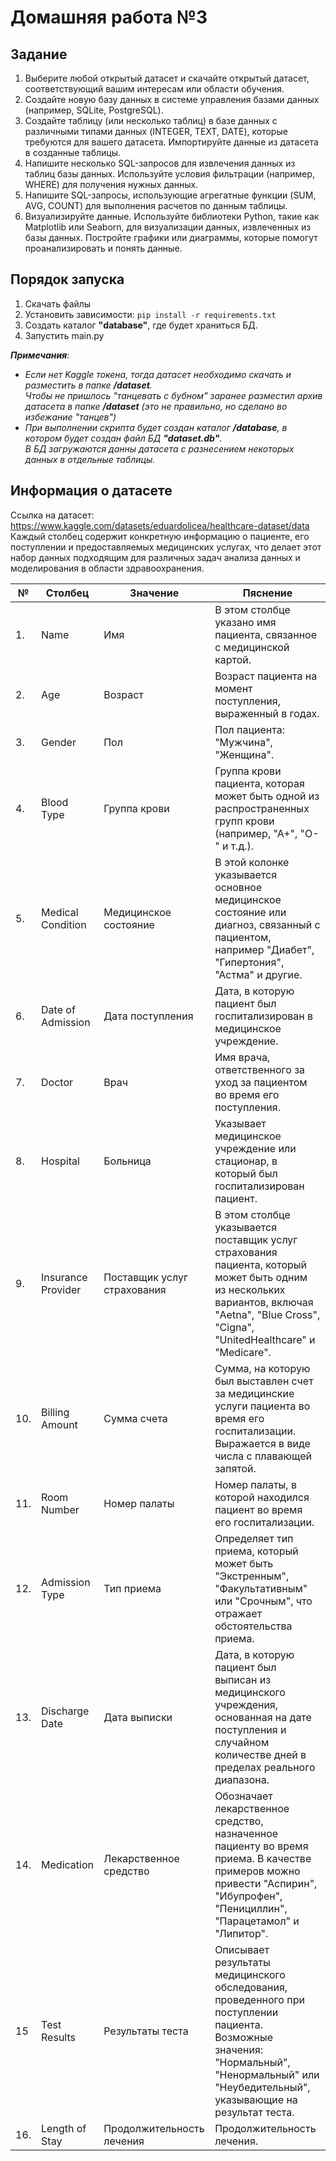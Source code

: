 # Домашняя работа №3

## Задание

1. Выберите любой открытый датасет и скачайте открытый датасет, соответствующий вашим интересам или области обучения.
2. Создайте новую базу данных в системе управления базами данных (например, SQLite, PostgreSQL).
3. Создайте таблицу (или несколько таблиц) в базе данных с различными типами данных (INTEGER, TEXT, DATE), которые требуются для вашего датасета. Импортируйте данные из датасета в созданные таблицы.
4. Напишите несколько SQL-запросов для извлечения данных из таблиц базы данных. Используйте условия фильтрации (например, WHERE) для получения нужных данных.
5. Напишите SQL-запросы, использующие агрегатные функции (SUM, AVG, COUNT) для выполнения расчетов по данным таблицы.
6. Визуализируйте данные. Используйте библиотеки Python, такие как Matplotlib или Seaborn, для визуализации данных, извлеченных из базы данных. Постройте графики или диаграммы, которые помогут проанализировать и понять данные.

## Порядок запуска
1. Скачать файлы 
2. Установить зависимости: `pip install -r requirements.txt `
3. Создать каталог **"database"**, где будет храниться БД.
4. Запустить main.py

**_Примечания_**:<br>
* _Если нет Kaggle токена, тогда датасет необходимо скачать и разместить в папке **/dataset**._<br>
  _Чтобы не пришлось "танцевать с бубном" заранее разместил архив датасета в папке **/dataset** (это не правильно, но сделано во избежание "танцев")_
* _При выполнении скрипта будет создан каталог **/database**, в котором будет создан файл БД **"dataset.db"**._<br>
  _В БД загружаются данны датасета с разнесением некоторых данных в отдельные таблицы._ 

## Информация о датасете
Ссылка на датасет: https://www.kaggle.com/datasets/eduardolicea/healthcare-dataset/data<br>
Каждый столбец содержит конкретную информацию о пациенте, его поступлении и предоставляемых 
медицинских услугах, что делает этот набор данных подходящим для различных задач анализа данных 
и моделирования в области здравоохранения.

| №   | Столбец            | Значение                    | Пяснение                                                                                                                                                                                      |
|-----|--------------------|-----------------------------|-----------------------------------------------------------------------------------------------------------------------------------------------------------------------------------------------|
| 1.  | Name               | Имя                         | В этом столбце указано имя пациента, связанное с медицинской картой.                                                                                                                          |
| 2.  | Age                | Возраст                     | Возраст пациента на момент поступления, выраженный в годах.                                                                                                                                   |
| 3.  | Gender             | Пол                         | Пол пациента: "Мужчина", "Женщина".                                                                                                                                                           |
| 4.  | Blood Type         | Группа крови                | Группа крови пациента, которая может быть одной из распространенных групп крови (например, "А+", "О-" и т.д.).                                                                                |
| 5.  | Medical Condition  | Медицинское состояние       | В этой колонке указывается основное медицинское состояние или диагноз, связанный с пациентом, например "Диабет", "Гипертония", "Астма" и другие.                                              |
| 6.  | Date of Admission  | Дата поступления            | Дата, в которую пациент был госпитализирован в медицинское учреждение.                                                                                                                        |
| 7.  | Doctor             | Врач                        | Имя врача, ответственного за уход за пациентом во время его поступления.                                                                                                                      |
| 8.  | Hospital           | Больница                    | Указывает медицинское учреждение или стационар, в который был госпитализирован пациент.                                                                                                       |
| 9.  | Insurance Provider | Поставщик услуг страхования | В этом столбце указывается поставщик услуг страхования пациента, который может быть одним из нескольких вариантов, включая "Aetna", "Blue Cross", "Cigna", "UnitedHealthcare" и "Medicare".   |
| 10. | Billing Amount     | Сумма счета                 | Сумма, на которую был выставлен счет за медицинские услуги пациента во время его госпитализации. Выражается в виде числа с плавающей запятой.                                                 |
| 11. | Room Number        | Номер палаты                | Номер палаты, в которой находился пациент во время его госпитализации.                                                                                                                        |
| 12. | Admission Type     | Тип приема                  | Определяет тип приема, который может быть "Экстренным", "Факультативным" или "Срочным", что отражает обстоятельства приема.                                                                   |
| 13. | Discharge Date     | Дата выписки                | Дата, в которую пациент был выписан из медицинского учреждения, основанная на дате поступления и случайном количестве дней в пределах реального диапазона.                                    |
| 14. | Medication         | Лекарственное средство      | Обозначает лекарственное средство, назначенное пациенту во время приема. В качестве примеров можно привести "Аспирин", "Ибупрофен", "Пенициллин", "Парацетамол" и "Липитор".                  |
| 15  | Test Results       | Результаты теста            | Описывает результаты медицинского обследования, проведенного при поступлении пациента. Возможные значения: "Нормальный", "Ненормальный" или "Неубедительный", указывающие на результат теста. |
| 16. | Length of Stay     | Продолжительность лечения   | Продолжительность лечения.                                                                                                                                                                    |

